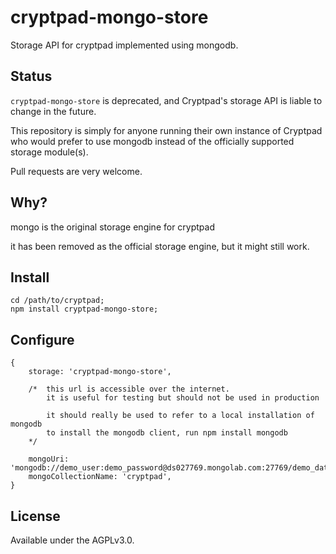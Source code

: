 # cryptpad-mongo-store

Storage API for cryptpad implemented using mongodb.

## Status

`cryptpad-mongo-store` is deprecated, and Cryptpad's storage API is liable to change in the future.

This repository is simply for anyone running their own instance of Cryptpad who would prefer to use mongodb instead of the officially supported storage module(s).

Pull requests are very welcome.

## Why?

mongo is the original storage engine for cryptpad

it has been removed as the official storage engine, but it might still work.

## Install

```
cd /path/to/cryptpad;
npm install cryptpad-mongo-store;
```

## Configure

```
{
    storage: 'cryptpad-mongo-store',

    /*  this url is accessible over the internet.
        it is useful for testing but should not be used in production

        it should really be used to refer to a local installation of mongodb
        to install the mongodb client, run npm install mongodb
    */

    mongoUri: 'mongodb://demo_user:demo_password@ds027769.mongolab.com:27769/demo_database',
    mongoCollectionName: 'cryptpad',
}
```

## License

Available under the AGPLv3.0.
